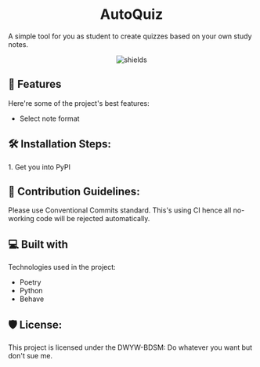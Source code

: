 <h1 align="center" id="title">AutoQuiz</h1>

<p id="description">A simple tool for you as student to create quizzes based on your own study notes.</p>

<p align="center"><img src="https://img.shields.io/badge/AQ-AutoQuiz-light%20blue" alt="shields"></p>

  
  
<h2>🧐 Features</h2>

Here're some of the project's best features:

*   Select note format

<h2>🛠️ Installation Steps:</h2>

<p>1. Get you into PyPI</p>

<h2>🍰 Contribution Guidelines:</h2>

Please use Conventional Commits standard. This's using CI hence all no-working code will be rejected automatically.

  
  
<h2>💻 Built with</h2>

Technologies used in the project:

*   Poetry
*   Python
*   Behave

<h2>🛡️ License:</h2>

This project is licensed under the DWYW-BDSM: Do whatever you want but don't sue me.

